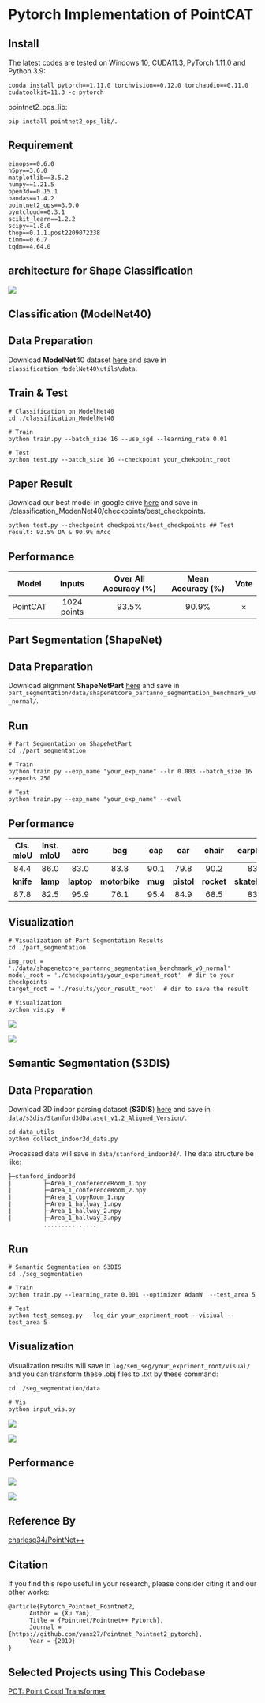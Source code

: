 # Pytorch Implementation of PointCAT

## Install

The latest codes are tested on Windows 10,  CUDA11.3,  PyTorch 1.11.0 and Python 3.9:
```shell
conda install pytorch==1.11.0 torchvision==0.12.0 torchaudio==0.11.0 cudatoolkit=11.3 -c pytorch
```

pointnet2_ops_lib:

```shell
pip install pointnet2_ops_lib/.
```

## Requirement
```
einops==0.6.0
h5py==3.6.0
matplotlib==3.5.2
numpy==1.21.5
open3d==0.15.1
pandas==1.4.2
pointnet2_ops==3.0.0
pyntcloud==0.3.1
scikit_learn==1.2.2
scipy==1.8.0
thop==0.1.1.post2209072238
timm==0.6.7
tqdm==4.64.0
```
##  architecture for Shape Classification

![](/images/1.png)

## Classification (ModelNet40)

## Data Preparation

Download  **ModelNet**40 dataset [here](https://shapenet.cs.stanford.edu/media/modelnet40_ply_hdf5_2048.zip) and save in `classification_ModelNet40\utils\data`.

## Train & Test

```shell
# Classification on ModelNet40
cd ./classification_ModelNet40

# Train
python train.py --batch_size 16 --use_sgd --learning_rate 0.01

# Test
python test.py --batch_size 16 --checkpoint your_chekpoint_root  
```

## Paper Result

Download our best model in google drive [here](https://drive.google.com/drive/folders/1-hEw1u013bDSke3bgYShw-R6R9DgpnXq) and save in ./classification_ModenNet40/checkpoints/best_checkpoints.

```shell
python test.py --checkpoint checkpoints/best_checkpoints ## Test result: 93.5% OA & 90.9% mAcc
```

## Performance

| Model | Inputs | Over All Accuracy (%) | Mean Accuracy (%) | Vote |
|:-:|:-:|:-:|:-:|:-:|
| PointCAT | 1024 points |         93.5%         | 90.9% | × |

## Part Segmentation (ShapeNet)

## Data Preparation

Download alignment **ShapeNetPart** [here](https://shapenet.cs.stanford.edu/media/shapenetcore_partanno_segmentation_benchmark_v0_normal.zip)  and save in `part_segmentation/data/shapenetcore_partanno_segmentation_benchmark_v0_normal/`.

## Run

```shell
# Part Segmentation on ShapeNetPart
cd ./part_segmentation

# Train
python train.py --exp_name "your_exp_name" --lr 0.003 --batch_size 16 --epochs 250

# Test
python train.py --exp_name "your_exp_name" --eval
```
## Performance

| Cls. mIoU | Inst. mIoU |    aero    | bag | cap | car | chair | earphone | guitar |
|:-:|:-:|:-:|:-:|:-:|:-:|:-:|:-:|:-:|
|84.4	|86.0|83.0	|83.8	|90.1	|79.8	|90.2	|83.4	|91.8	|
| **knife** |  **lamp**  | **laptop** | **motorbike** | **mug** | **pistol** | **rocket** | **skateboard** | **table** |
|   87.8    |    82.5    |    95.9    |     76.1      |  95.4   |    84.9    |    68.5    |      83.1      |   84.3    |

## Visualization

```shell
# Visualization of Part Segmentation Results
cd ./part_segmentation

img_root = './data/shapenetcore_partanno_segmentation_benchmark_v0_normal'
model_root = './checkpoints/your_experiment_root'  # dir to your checkpoints
target_root = './results/your_result_root'  # dir to save the result

# Visualization
python vis.py  # 
```
![](/images/208_PointCAT_img.png)

![](/images/847_PointCAT_img.png)

## Semantic Segmentation (S3DIS)

## Data Preparation
Download 3D indoor parsing dataset (**S3DIS**) [here](http://buildingparser.stanford.edu/dataset.html)  and save in `data/s3dis/Stanford3dDataset_v1.2_Aligned_Version/`.
```
cd data_utils
python collect_indoor3d_data.py
```
Processed data will save in `data/stanford_indoor3d/`. The data structure be like:

```
├─stanford_indoor3d
|         ├─Area_1_conferenceRoom_1.npy
|         ├─Area_1_conferenceRoom_2.npy
|         ├─Area_1_copyRoom_1.npy
|         ├─Area_1_hallway_1.npy
|         ├─Area_1_hallway_2.npy
|         ├─Area_1_hallway_3.npy
		  ...............
```

## Run

```shell
# Semantic Segmentation on S3DIS
cd ./seg_segmentation

# Train
python train.py --learning_rate 0.001 --optimizer AdamW  --test_area 5 

# Test
python test_semseg.py --log_dir your_expriment_root --visiual --test_area 5
```
## Visualization

Visualization results will save in `log/sem_seg/your_expriment_root/visual/` and you can transform these .obj files to .txt by these command:

```shell
cd ./seg_segmentation/data

# Vis
python input_vis.py
```

![](/images/Area_5_conferenceRoom_1_pred.png)

![](/images/Area_5_conferenceRoom_2_pred.png)

## Performance

![](/images/image-20230310221344544.png)

![](/images/image-20230310221335118.png)

## Reference By

[charlesq34/PointNet++](https://github.com/charlesq34/pointnet2)

## Citation
If you find this repo useful in your research, please consider citing it and our other works:
```
@article{Pytorch_Pointnet_Pointnet2,
      Author = {Xu Yan},
      Title = {Pointnet/Pointnet++ Pytorch},
      Journal = {https://github.com/yanx27/Pointnet_Pointnet2_pytorch},
      Year = {2019}
}
```
## Selected Projects using This Codebase
[PCT: Point Cloud Transformer](https://github.com/MenghaoGuo/PCT)
